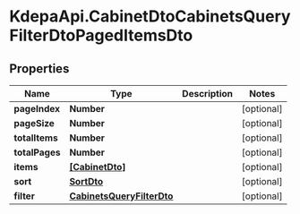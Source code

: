 # KdepaApi.CabinetDtoCabinetsQueryFilterDtoPagedItemsDto

## Properties

Name | Type | Description | Notes
------------ | ------------- | ------------- | -------------
**pageIndex** | **Number** |  | [optional] 
**pageSize** | **Number** |  | [optional] 
**totalItems** | **Number** |  | [optional] 
**totalPages** | **Number** |  | [optional] 
**items** | [**[CabinetDto]**](CabinetDto.md) |  | [optional] 
**sort** | [**SortDto**](SortDto.md) |  | [optional] 
**filter** | [**CabinetsQueryFilterDto**](CabinetsQueryFilterDto.md) |  | [optional] 


